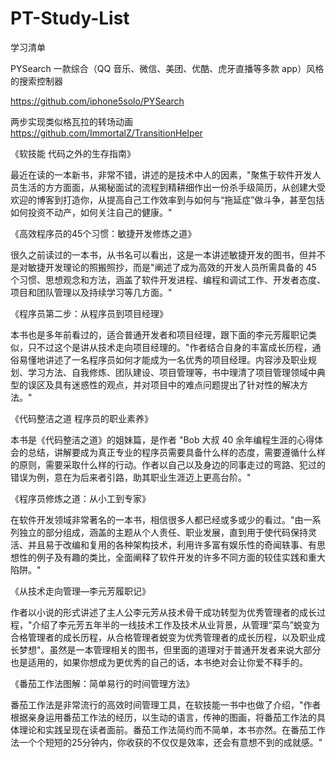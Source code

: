 # PT-Study-List
学习清单

PYSearch
一款综合（QQ 音乐、微信、美团、优酷、虎牙直播等多款 app）风格的搜索控制器

https://github.com/iphone5solo/PYSearch

两步实现类似格瓦拉的转场动画
https://github.com/ImmortalZ/TransitionHelper


《软技能 代码之外的生存指南》

最近在读的一本新书，非常不错，讲述的是技术中人的因素，"聚焦于软件开发人员生活的方方面面，从揭秘面试的流程到精耕细作出一份杀手级简历，从创建大受欢迎的博客到打造你，从提高自己工作效率到与如何与“拖延症”做斗争，甚至包括如何投资不动产，如何关注自己的健康。"

《高效程序员的45个习惯：敏捷开发修炼之道》

很久之前读过的一本书，从书名可以看出，这是一本讲述敏捷开发的图书，但并不是对敏捷开发理论的照搬照抄，而是"阐述了成为高效的开发人员所需具备的 45 个习惯、思想观念和方法，涵盖了软件开发进程、编程和调试工作、开发者态度、项目和团队管理以及持续学习等几方面。"

《程序员第二步：从程序员到项目经理》

本书也是多年前看过的，适合普通开发者和项目经理，跟下面的李元芳履职记类似，只不过这个是讲从技术走向项目经理的。"作者结合自身的丰富成长历程，通俗易懂地讲述了一名程序员如何才能成为一名优秀的项目经理。内容涉及职业规划、学习方法、自我修炼、团队建设、项目管理等，书中理清了项目管理领域中典型的误区及具有迷惑性的观点，并对项目中的难点问题提出了针对性的解决方法。"

《代码整洁之道 程序员的职业素养》

本书是《代码整洁之道》的姐妹篇，是作者 "Bob 大叔 40 余年编程生涯的心得体会的总结，讲解要成为真正专业的程序员需要具备什么样的态度，需要遵循什么样的原则，需要采取什么样的行动。作者以自己以及身边的同事走过的弯路、犯过的错误为例，意在为后来者引路，助其职业生涯迈上更高台阶。"

《程序员修炼之道：从小工到专家》

在软件开发领域非常著名的一本书，相信很多人都已经或多或少的看过。"由一系列独立的部分组成，涵盖的主题从个人责任、职业发展，直到用于使代码保持灵活、并且易于改编和复用的各种架构技术，利用许多富有娱乐性的奇闻轶事、有思想性的例子及有趣的类比，全面阐释了软件开发的许多不同方面的较佳实践和重大陷阱。"

《从技术走向管理―李元芳履职记》

作者以小说的形式讲述了主人公李元芳从技术骨干成功转型为优秀管理者的成长过程，"介绍了李元芳五年半的一线技术工作及技术从业背景，从管理“菜鸟”蜕变为合格管理者的成长历程，从合格管理者蜕变为优秀管理者的成长历程，以及职业成长梦想"。虽然是一本管理相关的图书，但里面的道理对于普通开发者来说大部分也是适用的，如果你想成为更优秀的自己的话，本书绝对会让你爱不释手的。

《番茄工作法图解：简单易行的时间管理方法》

番茄工作法是非常流行的高效时间管理工具，在软技能一书中也做了介绍，"作者根据亲身运用番茄工作法的经历，以生动的语言，传神的图画，将番茄工作法的具体理论和实践呈现在读者面前。番茄工作法简约而不简单，本书亦然。在番茄工作法一个个短短的25分钟内，你收获的不仅仅是效率，还会有意想不到的成就感。"




